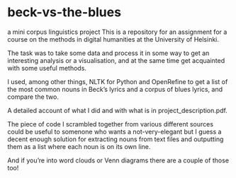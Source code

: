 # beck-vs-the-blues
a mini corpus linguistics project
This is a repository for an assignment for a course on the methods in digital humanities at the University of Helsinki.

The task was to take some data and process it in some way to get an interesting analysis or a visualisation, and at the same time get acquainted with some useful methods.

I used, among other things, NLTK for Python and OpenRefine to get a list of the most common nouns in Beck’s lyrics and a corpus of blues lyrics, and compare the two.

A detailed account of what I did and with what is in project_description.pdf.

The piece of code I scrambled together from various different sources could be useful to somenone who wants a not-very-elegant but I guess a decent enough solution for extracting nouns from text files and outputting them as a list where each noun is on its own line.

And if you’re into word clouds or Venn diagrams there are a couple of those too!
